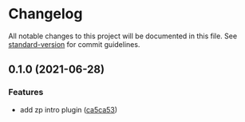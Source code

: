 # Changelog

All notable changes to this project will be documented in this file. See [standard-version](https://github.com/conventional-changelog/standard-version) for commit guidelines.

## 0.1.0 (2021-06-28)


### Features

* add zp intro plugin ([ca5ca53](https://github.com/zppack/zp-plugin-intro/commit/ca5ca53a62bdf8eda411396c8f3c2a028687132b))
